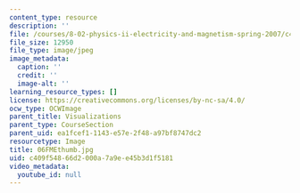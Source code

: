 ```yaml
---
content_type: resource
description: ''
file: /courses/8-02-physics-ii-electricity-and-magnetism-spring-2007/c409f54866d2000a7a9ee45b3d1f5181_06FMEthumb.jpg
file_size: 12950
file_type: image/jpeg
image_metadata:
  caption: ''
  credit: ''
  image-alt: ''
learning_resource_types: []
license: https://creativecommons.org/licenses/by-nc-sa/4.0/
ocw_type: OCWImage
parent_title: Visualizations
parent_type: CourseSection
parent_uid: ea1fcef1-1143-e57e-2f48-a97bf8747dc2
resourcetype: Image
title: 06FMEthumb.jpg
uid: c409f548-66d2-000a-7a9e-e45b3d1f5181
video_metadata:
  youtube_id: null
---
```


